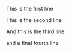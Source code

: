 This is the first line

This is the second line

And this is the third line.

and a final fourth line
